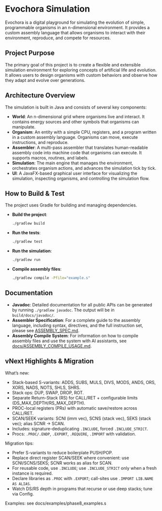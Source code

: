 # Evochora Simulation

Evochora is a digital playground for simulating the evolution of simple, programmable organisms in an n-dimensional environment. It provides a custom assembly language that allows organisms to interact with their environment, reproduce, and compete for resources.

## Project Purpose

The primary goal of this project is to create a flexible and extensible simulation environment for exploring concepts of artificial life and evolution. It allows users to design organisms with custom behaviors and observe how they adapt and evolve over generations.

## Architecture Overview

The simulation is built in Java and consists of several key components:

-   **World**: An n-dimensional grid where organisms live and interact. It contains energy sources and other symbols that organisms can manipulate.
-   **Organism**: An entity with a simple CPU, registers, and a program written in a custom assembly language. Organisms can move, execute instructions, and reproduce.
-   **Assembler**: A multi-pass assembler that translates human-readable assembly code into machine code that organisms can execute. It supports macros, routines, and labels.
-   **Simulation**: The main engine that manages the environment, orchestrates organism actions, and advances the simulation tick by tick.
-   **UI**: A JavaFX-based graphical user interface for visualizing the simulation, inspecting organisms, and controlling the simulation flow.

## How to Build & Test

The project uses Gradle for building and managing dependencies.

-   **Build the project**:
    ```bash
    ./gradlew build
    ```
-   **Run the tests**:
    ```bash
    ./gradlew test
    ```
-   **Run the simulation**:
    ```bash
    ./gradlew run
    ```
-   **Compile assembly files**:
    ```bash
    ./gradlew compile -Pfile="example.s"
    ```

## Documentation

-   **Javadoc**: Detailed documentation for all public APIs can be generated by running `./gradlew javadoc`. The output will be in `build/docs/javadoc/`.
-   **Assembler Specification**: For a complete guide to the assembly language, including syntax, directives, and the full instruction set, please see [ASSEMBLY_SPEC.md](ASSEMBLY_SPEC.md).
-   **Assembly Compile System**: For information on how to compile assembly files and use the system with AI assistants, see [docs/ASSEMBLY_COMPILE_USAGE.md](docs/ASSEMBLY_COMPILE_USAGE.md).

## vNext Highlights & Migration

What’s new:
- Stack-based S-variants: ADDS, SUBS, MULS, DIVS, MODS, ANDS, ORS, XORS, NADS, NOTS, SHLS, SHRS.
- Stack ops: DUP, SWAP, DROP, ROT.
- Separate Return-Stack (RS) for CALL/RET + configurable limits (DS_MAX_DEPTH/RS_MAX_DEPTH).
- PROC-local registers (PRs) with automatic save/restore across CALL/RET.
- SCAN/SEEK variants: SCNI (imm vec), SCNS (stack vec), SEKS (stack vec); alias SCNR -> SCAN.
- Includes: signature-deduplicating `.INCLUDE`, forced `.INCLUDE_STRICT`.
- Procs: `.PROC/.ENDP`, `.EXPORT`, `.REQUIRE`, `.IMPORT` with validation.

Migration tips:
- Prefer S-variants to reduce boilerplate PUSH/POP.
- Replace direct register SCAN/SEEK where convenient: use SCNI/SCNS/SEKS; SCNR works as alias for SCAN.
- For reusable code, use `.INCLUDE`; use `.INCLUDE_STRICT` only when a fresh instance is required.
- Declare libraries as `.PROC` with `.EXPORT`; call-sites use `.IMPORT LIB.NAME AS ALIAS`.
- Watch DS/RS depth in programs that recurse or use deep stacks; tune via Config.

Examples: see docs/examples/phase8_examples.s